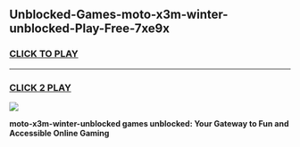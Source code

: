 
## Unblocked-Games-moto-x3m-winter-unblocked-Play-Free-7xe9x
<h3>
<a href="https://premium76.site?title=moto-x3m-winter-unblocked&ref=18A1">CLICK TO PLAY</a></h3>
<hr>

<h3>
<a href="https://premium76.site?title=moto-x3m-winter-unblocked&ref=18A1">CLICK 2 PLAY</a>
  
</h3>

<a href="https://premium76.site?title=moto-x3m-winter-unblocked&ref=18A1"><img src="https://clearcache.store/games.png"></a>


**moto-x3m-winter-unblocked games unblocked: Your Gateway to Fun and Accessible Online Gaming**

